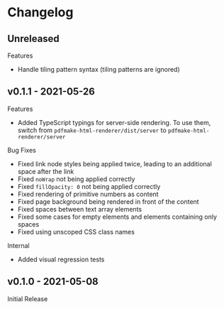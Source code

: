 # Changelog

## Unreleased

Features

* Handle tiling pattern syntax (tiling patterns are ignored)

## v0.1.1 - 2021-05-26

Features

* Added TypeScript typings for server-side rendering. To use them, switch from `pdfmake-html-renderer/dist/server` to `pdfmake-html-renderer/server`

Bug Fixes

* Fixed link node styles being applied twice, leading to an additional space after the link
* Fixed `noWrap` not being applied correctly
* Fixed `fillOpacity: 0` not being applied correctly
* Fixed rendering of primitive numbers as content
* Fixed page background being rendered in front of the content
* Fixed spaces between text array elements
* Fixed some cases for empty elements and elements containing only spaces
* Fixed using unscoped CSS class names

Internal

* Added visual regression tests

## v0.1.0 - 2021-05-08

Initial Release
